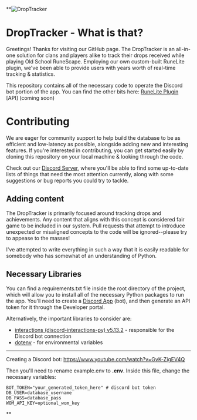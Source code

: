 **![DropTracker](https://www.droptracker.io/img/droptracker-small.gif)
# DropTracker - What is that?

Greetings! Thanks for visiting our GitHub page. The DropTracker is an all-in-one solution for clans and players alike to track their drops received while playing Old School RuneScape. Employing our own custom-built RuneLite plugin, we've been able to provide users with years worth of real-time tracking & statistics.

This repository contains all of the necessary code to operate the Discord bot portion of the app. You can find the other bits here:
[RuneLite Plugin](https://www.github.com/joelhalen/droptracker-plugin)
[API] (coming soon)

# Contributing

We are eager for community support to help build the database to be as efficient and low-latency as possible, alongside adding new and interesting features. If you're interested in contributing, you can get started easily by cloning this repository on your local machine & looking through the code.

Check out our [Discord Server](https://www.droptracker.io/discord), where you'll be able to find some up-to-date lists of things that need the most attention currently, along with some suggestions or bug reports you could try to tackle.

## Adding content

The DropTracker is primarily focused around tracking drops and achievements. Any content that aligns with this concept is considered fair game to be included in our system. 
Pull requests that attempt to introduce unexpected or misaligned concepts to the code will be ignored--please try to appease to the masses!

I've attempted to write everything in such a way that it is easily readable for somebody who has somewhat of an understanding of Python.

## Necessary Libraries

You can find a requirements.txt file inside the root directory of the project, which will allow you to install all of the necessary Python packages to run the app. You'll need to create a [Discord App](https://discord.com/developers/applications) (bot), and then generate an API token for it through the Developer portal. 

Alternatively, the important libraries to consider are:

- [interactions (discord-interactions-py) v5.13.2](https://interactions-py.github.io/interactions.py/) - responsible for the Discord bot connection
- [dotenv](https://pypi.org/project/python-dotenv/) - for environmental variables


---

Creating a Discord bot:
https://www.youtube.com/watch?v=GvK-ZigEV4Q

Then you'll need to rename example.env to **.env**. Inside this file, change the necessary variables:

    BOT_TOKEN="your_generated_token_here" # discord bot token
    DB_USER=database_username
    DB_PASS=database_pass
    WOM_API_KEY=optional_wom_key


**
